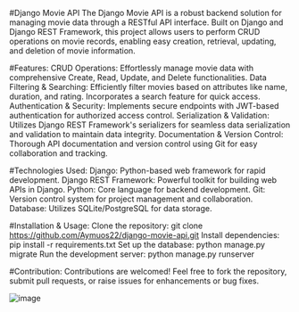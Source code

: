 #Django Movie API
The Django Movie API is a robust backend solution for managing movie data through a RESTful API interface. Built on Django and Django REST Framework, this project allows users to perform CRUD operations on movie records, enabling easy creation, retrieval, updating, and deletion of movie information.

#Features:
CRUD Operations: Effortlessly manage movie data with comprehensive Create, Read, Update, and Delete functionalities.
Data Filtering & Searching: Efficiently filter movies based on attributes like name, duration, and rating. Incorporates a search feature for quick access.
Authentication & Security: Implements secure endpoints with JWT-based authentication for authorized access control.
Serialization & Validation: Utilizes Django REST Framework's serializers for seamless data serialization and validation to maintain data integrity.
Documentation & Version Control: Thorough API documentation and version control using Git for easy collaboration and tracking.



#Technologies Used:
Django: Python-based web framework for rapid development.
Django REST Framework: Powerful toolkit for building web APIs in Django.
Python: Core language for backend development.
Git: Version control system for project management and collaboration.
Database: Utilizes SQLite/PostgreSQL for data storage.


#Installation & Usage:
Clone the repository: git clone https://github.com/Aymuos22/django-movie-api.git
Install dependencies: pip install -r requirements.txt
Set up the database: python manage.py migrate
Run the development server: python manage.py runserver


#Contribution:
Contributions are welcomed! Feel free to fork the repository, submit pull requests, or raise issues for enhancements or bug fixes.

![image](https://github.com/Aymuos22/django_movies_api/assets/126803243/ab14e46b-e61b-4e43-90d0-08fe1ac6ff13)
